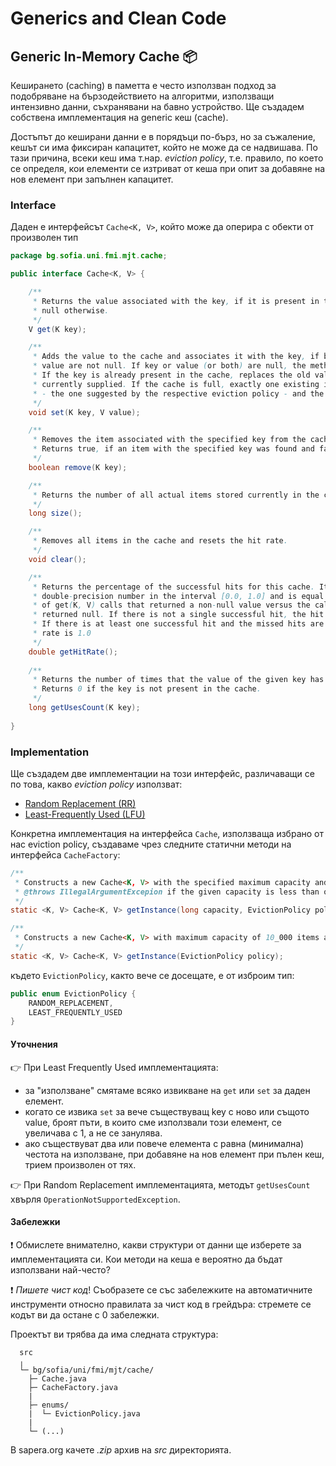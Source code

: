 # Generics and Clean Code

## Generic In-Memory Cache :package:

Кеширането (caching) в паметта е често използван подход за подобряване на бързодействието на алгоритми, използващи интензивно данни, съхранявани на бавно устройство.
Ще създадем собствена имплементация на generic кеш (cache).

Достъпът до кеширани данни е в порядъци по-бърз, но за съжаление, кешът си има фиксиран капацитет, който не може да се надвишава. По тази причина, всеки кеш има т.нар. *eviction policy*, т.е. правило, по което се определя, кои елементи се изтриват от кеша при опит за добавяне на нов елемент при запълнен капацитет.

### Interface

Даден е интерфейсът `Cache<K, V>`, който може да оперира с обекти от произволен тип

```java
package bg.sofia.uni.fmi.mjt.cache;

public interface Cache<K, V> {

    /**
     * Returns the value associated with the key, if it is present in the cache, or
     * null otherwise.
     */
    V get(K key);

    /**
     * Adds the value to the cache and associates it with the key, if both key and
     * value are not null. If key or value (or both) are null, the method does nothing.
     * If the key is already present in the cache, replaces the old value with the
     * currently supplied. If the cache is full, exactly one existing item is removed
     * - the one suggested by the respective eviction policy - and the new key-value pair is added
     */
    void set(K key, V value);

    /**
     * Removes the item associated with the specified key from the cache.
     * Returns true, if an item with the specified key was found and false otherwise.
     */
    boolean remove(K key);

    /**
     * Returns the number of all actual items stored currently in the cache.
     */
    long size();

    /**
     * Removes all items in the cache and resets the hit rate.
     */
    void clear();

    /**
     * Returns the percentage of the successful hits for this cache. It is a
     * double-precision number in the interval [0.0, 1.0] and is equal to the ratio
     * of get(K, V) calls that returned a non-null value versus the calls that
     * returned null. If there is not a single successful hit, the hit rate is 0.0.
     * If there is at least one successful hit and the missed hits are zero, the hit
     * rate is 1.0
     */
    double getHitRate();
    
    /**
     * Returns the number of times that the value of the given key has been accessed.
     * Returns 0 if the key is not present in the cache.
     */
    long getUsesCount(K key);
    
}
```

### Implementation

Ще създадем две имплементации на този интерфейс, различаващи се по това, какво *eviction policy* използват:

- [Random Replacement (RR)](https://en.wikipedia.org/wiki/Cache_replacement_policies#Random_replacement_(RR))
- [Least-Frequently Used (LFU)](https://en.wikipedia.org/wiki/Cache_replacement_policies#Least-frequently_used_(LFU))

Конкретна имплементация на интерфейса `Cache`, използваща избрано от нас eviction policy, създаваме чрез следните статични методи на интерфейса `CacheFactory`:

```java
/**
 * Constructs a new Cache<K, V> with the specified maximum capacity and eviction policy 
 * @throws IllegalArgumentExcepion if the given capacity is less than or equal to zero
 */
static <K, V> Cache<K, V> getInstance(long capacity, EvictionPolicy policy);

/**
 * Constructs a new Cache<K, V> with maximum capacity of 10_000 items and the specified eviction policy 
 */
static <K, V> Cache<K, V> getInstance(EvictionPolicy policy); 
```

където `EvictionPolicy`, както вече се досещате, е от изброим тип:

```java
public enum EvictionPolicy {
    RANDOM_REPLACEMENT,
    LEAST_FREQUENTLY_USED
}
```

#### Уточнения

:point_right: При Least Frequently Used имплементацията:
- за "използване" смятаме всяко извикване на `get` или `set` за даден елемент.
- когато се извика `set` за вече съществуващ key с ново или същото value, броят пъти, в които сме използвали този елемент, се увеличава с 1, а не се занулява.
- ако съществуват два или повече елемента с равна (минимална) честота на използване, при добавяне на нов елемент при пълен кеш, трием произволен от тях.

:point_right: При Random Replacement имплементацията, методът `getUsesCount` хвърля `OperationNotSupportedException`.

#### Забележки

:exclamation: Обмислете внимателно, какви структури от данни ще изберете за имплементацията си. Кои методи на кеша е вероятно да бъдат използвани най-често?

:exclamation: *Пишете чист код*! Съобразете се със забележките на автоматичните инструменти относно правилата за чист код в грейдъра: стремете се кодът ви да остане с 0 забележки.

Проектът ви трябва да има следната структура:

```
  src
  ╷
  └─ bg/sofia/uni/fmi/mjt/cache/
    ├─ Cache.java
    ├─ CacheFactory.java
    |
    ├─ enums/
    |  └─ EvictionPolicy.java
    | 
    └─ (...)
```
В sapera.org качете *.zip* архив на *src* директорията.
